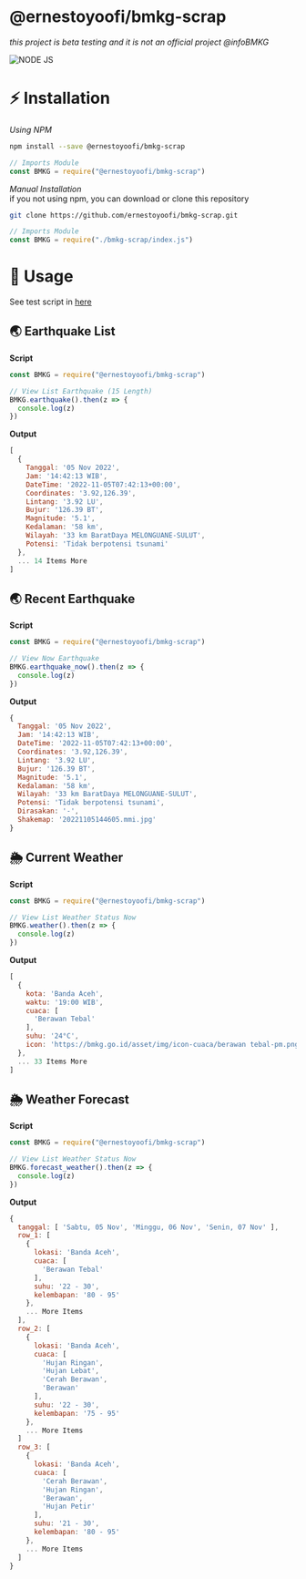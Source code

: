 # @ernestoyoofi/bmkg-scrap
*this project is beta testing and it is not an official project @infoBMKG*

![NODE JS](https://img.shields.io/npm/v/@ernestoyoofi/bmkg-scrap.svg?style=flat-square)

# ⚡ Installation

*Using NPM*

```bash
npm install --save @ernestoyoofi/bmkg-scrap
```
```js
// Imports Module
const BMKG = require("@ernestoyoofi/bmkg-scrap")
```

*Manual Installation* <br/>
if you not using npm, you can download or clone this repository
```bash
git clone https://github.com/ernestoyoofi/bmkg-scrap.git
```
```js
// Imports Module
const BMKG = require("./bmkg-scrap/index.js")
```

# 🎉 Usage

See test script in [here](/test.js)

## 🌏 Earthquake List

**Script**
```js
const BMKG = require("@ernestoyoofi/bmkg-scrap")

// View List Earthquake (15 Length)
BMKG.earthquake().then(z => {
  console.log(z)
})
```
**Output**
```js
[
  {
    Tanggal: '05 Nov 2022',
    Jam: '14:42:13 WIB',
    DateTime: '2022-11-05T07:42:13+00:00',
    Coordinates: '3.92,126.39',
    Lintang: '3.92 LU',
    Bujur: '126.39 BT',
    Magnitude: '5.1',
    Kedalaman: '58 km',
    Wilayah: '33 km BaratDaya MELONGUANE-SULUT',
    Potensi: 'Tidak berpotensi tsunami'
  },
  ... 14 Items More
]
```

## 🌏 Recent Earthquake

**Script**
```js
const BMKG = require("@ernestoyoofi/bmkg-scrap")

// View Now Earthquake
BMKG.earthquake_now().then(z => {
  console.log(z)
})
```
**Output**
```js
{
  Tanggal: '05 Nov 2022',
  Jam: '14:42:13 WIB',
  DateTime: '2022-11-05T07:42:13+00:00',
  Coordinates: '3.92,126.39',
  Lintang: '3.92 LU',
  Bujur: '126.39 BT',
  Magnitude: '5.1',
  Kedalaman: '58 km',
  Wilayah: '33 km BaratDaya MELONGUANE-SULUT',
  Potensi: 'Tidak berpotensi tsunami',
  Dirasakan: '-',
  Shakemap: '20221105144605.mmi.jpg'
}
```

## 🌦️ Current Weather

**Script**
```js
const BMKG = require("@ernestoyoofi/bmkg-scrap")

// View List Weather Status Now
BMKG.weather().then(z => {
  console.log(z)
})
```
**Output**
```js
[
  {
    kota: 'Banda Aceh',
    waktu: '19:00 WIB',
    cuaca: [
      'Berawan Tebal'
    ],
    suhu: '24°C',
    icon: 'https://bmkg.go.id/asset/img/icon-cuaca/berawan tebal-pm.png'
  },
  ... 33 Items More
]
```

## 🌦️ Weather Forecast

**Script**
```js
const BMKG = require("@ernestoyoofi/bmkg-scrap")

// View List Weather Status Now
BMKG.forecast_weather().then(z => {
  console.log(z)
})
```
**Output**
```js
{
  tanggal: [ 'Sabtu, 05 Nov', 'Minggu, 06 Nov', 'Senin, 07 Nov' ],
  row_1: [
    {
      lokasi: 'Banda Aceh',
      cuaca: [
        'Berawan Tebal'
      ],
      suhu: '22 - 30',
      kelembapan: '80 - 95'
    },
    ... More Items
  ],
  row_2: [
    {
      lokasi: 'Banda Aceh',
      cuaca: [
        'Hujan Ringan',
        'Hujan Lebat',
        'Cerah Berawan',
        'Berawan'
      ],
      suhu: '22 - 30',
      kelembapan: '75 - 95'
    },
    ... More Items
  ]
  row_3: [
    {
      lokasi: 'Banda Aceh',
      cuaca: [
        'Cerah Berawan',
        'Hujan Ringan',
        'Berawan',
        'Hujan Petir'
      ],
      suhu: '21 - 30',
      kelembapan: '80 - 95'
    },
    ... More Items
  ]
}
```
